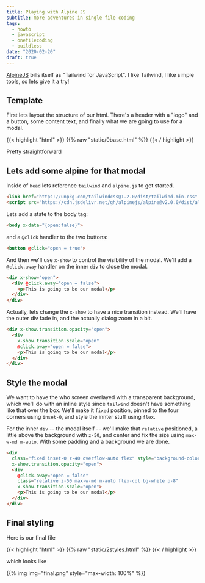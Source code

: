 ```yaml
---
title: Playing with Alpine JS
subtitle: more adventures in single file coding
tags:
  - howto
  - javascript
  - onefilecoding
  - buildless
date: "2020-02-20"
draft: true
---
```


[AlpineJS](https://github.com/alpinejs/alpine) bills itself as "Tailwind for JavaScript".  I like Tailwind, I like simple tools, so lets give it a try!

## Template

First lets layout the structure of our html.  There's a header with a "logo" and a button, some content text, and finally what we are going to use for a modal.

{{< highlight "html" >}}
{{% raw "static/0base.html" %}}
{{< / highlight >}}

Pretty straightforward

## Lets add some alpine for that modal

Inside of `head` lets reference `tailwind` and `alpine.js` to get started.

```html
<link href="https://unpkg.com/tailwindcss@1.2.0/dist/tailwind.min.css" rel="stylesheet">
<script src="https://cdn.jsdelivr.net/gh/alpinejs/alpine@v2.0.0/dist/alpine.js" defer></script>
```

Lets add a state to the body tag:

```html
<body x-data="{open:false}">
```

and a `@click` handler to the two buttons:

```html
<button @click="open = true">
```

And then we'll use `x-show` to control the visibility of the modal.  We'll add a `@click.away` handler on the inner `div` to close the modal.

```html
<div x-show="open">
  <div @click.away="open = false">
    <p>This is going to be our modal</p>
  </div>
</div>
```

Actually, lets change the `x-show` to have a nice transition instead.  We'll have the outer div fade in, and the actually dialog zoom in a bit.

```html
<div x-show.transition.opacity="open">
  <div
	x-show.transition.scale="open"
	@click.away="open = false">
    <p>This is going to be our modal</p>
  </div>
</div>
```

## Style the modal

We want to have the who screen overlayed with a transparent background, which we'll do with an inline style since `tailwind` doesn't have something like that over the box.  We'll make it `fixed` position, pinned to the four corners using `inset-0`, and style the innter stuff using `flex`.

For the inner `div` -- the modal itself -- we'll make that `relative` positioned, a little above the background with `z-50`, and center and fix the size using `max-w-md m-auto`.  With some padding and a background we are done.

```html
<div
  class="fixed inset-0 z-40 overflow-auto flex" style="background-color: rgba(0,0,0,.1);"
  x-show.transition.opacity="open">
  <div
    @click.away="open = false"
    class="relative z-50 max-w-md m-auto flex-col bg-white p-8"
    x-show.transition.scale="open">
    <p>This is going to be our modal</p>
  </div>
</div>
```

## Final styling

Here is our final file

{{< highlight "html" >}}
{{% raw "static/2styles.html" %}}
{{< / highlight >}}

which looks like

<p>
{{% img img="final.png" style="max-width: 100%" %}}
</p>


